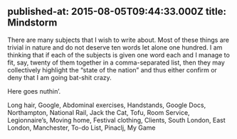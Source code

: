 published-at: 2015-08-05T09:44:33.000Z
title: Mindstorm
---
<p>There are many subjects that I wish to write about. Most of these things are trivial in nature and do not deserve ten words let alone one hundred. I am thinking that if each of the subjects is given one word each and I manage to fit, say, twenty of them together in a comma-separated list, then they may collectively highlight the “state of the nation” and thus either confirm or deny that I am going bat-shit crazy.</p><p>Here goes nuthin’.</p><p>Long hair, Google, Abdominal exercises, Handstands, Google Docs, Northampton, National Rail, Jack the Cat, Tofu, Room Service, Legionnaire’s, Moving home, Festival clothing, Clients, South London, East London, Manchester, To-do List, Pinaclj, My Game<br></p>